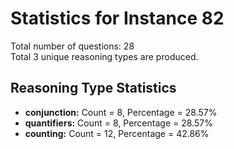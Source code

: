 # Statistics for Instance 82<br/>
Total number of questions: 28<br/>
Total 3 unique reasoning types are produced.<br/>
## Reasoning Type Statistics<br/>
- **conjunction:** Count = 8, Percentage = 28.57%<br/>
- **quantifiers:** Count = 8, Percentage = 28.57%<br/>
- **counting:** Count = 12, Percentage = 42.86%<br/>
